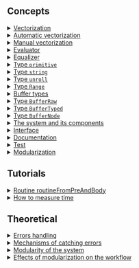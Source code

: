 ## Concepts

<details>
  <summary><a href="./concept/Vectorization.md#vectorization">
    Vectorization
  </a></summary>
    Vectorization is the process of converting an algorithm from operating on a single input value at a time
    to operating on a set of input values(<a href="./concept/Vector.md#vector">vector</a>) at one time.
</details>

<details>
  <summary><a href="./concept/Vectorization.md#automatic-vectorization">
    Automatic vectorization
  </a></summary>
  Vectorization can be performed using the routine <a href="./tutorial/Vectorize.md">vectorize</a>.
</details>

<details>
  <summary><a href="./concept/Vectorization.md#manual-vectorization">
    Manual vectorization
  </a></summary>
  Data operations can be complex and not be amenable to automatic vectorization or make it inappropriate.
  In this case, you need to vectorize the routines manually.
</details>

<details>
  <summary><a href="./concept/Evaluator.md#evaluator">
    Evaluator
  </a></summary>
    This is a routine or pair of routines that allow you to arbitrarily convert array elements before comparing them.
    If the obtained values match - the evaluator returns <code>true</code>, otherwise - <code>false</code>.
    The evaluator as a callback function is passed to the routines intended for working with 
    <a href="./concept/Long.md">Long</a> types.
</details>

<details>
  <summary><a href="./concept/Equalizer.md#equalizer">
    Equalizer
  </a></summary>
  This is a routine that compares two elements of an array and returns <code>true</code> if the comparison condition is met, 
  otherwise - <code>false</code>. The `equalizer` as a callback function is passed to the routines intended for working with
  <a href="./concept/Long.md">Long</a> types.
</details>

<details>
  <summary><a href="./concept/TypePrimitive.md">
    Type <code>primitive</code>
  </a></summary>
    In <code>JavaScript</code>, all data types that are integral and have no changeable elements are called primitives.
</details>

<details>
  <summary><a href="./concept/TypePrimitive.md#Type-string">
    Type <code>string</code>
  </a></summary>
    Primitive data type to represent text data.
</details>

<details>
  <summary><a href="./concept/TypeUnroll.md#type-unroll">
    Type <code>unroll</code>
  </a></summary>
    Data type <code>unroll</code> - a special type of array that can be unrolled in another array when performing an operation on it.
</details>

<details>
  <summary><a href="./concept/TypeRange.md">
    Type <code>Range</code>
  </a></summary>
    <code>Range</code> is a complex data type - a pair of numbers that defines a sequence.
</details>

<details>
  <summary><a href="./concept/Buffer.md">
    Buffer types
  </a></summary>
    Entities for storing and processing binary data.
</details>

<details>
  <summary><a href="./concept/BufferRaw.md">
    Type <code>BufferRaw</code>
  </a></summary>
    Standard untyped buffer, a raw data buffer that is not intended to access data by this object directly but to be used by other buffers as a data container.
</details>

<details>
  <summary><a href="./concept/BufferTyped.md">
    Type <code>BufferTyped</code>
  </a></summary>
    Standard typed buffers.
</details>

<details>
  <summary><a href="./concept/BufferNode.md">
    Type <code>BufferNode</code>
  </a></summary>
    Non-standard implementation of untyped buffer with built-in access to buffer data.
</details>

<details>
  <summary><a href="./concept/Modularity.md#The-system-and-its-components">
    The system and its components
  </a></summary>
    A system is a group of interacting or interrelated entities that form a unified whole.
</details>

<details>
  <summary><a href="./concept/Modularity.md#Interface">
    Interface
  </a></summary>
    Interface is a shared boundary between system components.
</details>

<details>
  <summary><a href="./concept/Modularity.md#Documentation">
    Documentation
  </a></summary>
    Documentation is a set of documents to describe interface, its components or concepts behind the system.
</details>

<details>
  <summary><a href="./concept/Modularity.md#Test">
    Test
  </a></summary>
    Test is code or procedures which ensure that variation of input of the interface of the system produces expected output.
</details>

<details>
  <summary><a href="./concept/Modularity.md#Modularization">
    Modularization
  </a></summary>
    Modularization is the architectural design process of replacing a monolithic system by several modules which are interrelated somehow.
</details>

## Tutorials

<details>
  <summary><a href="./tutorial/RoutineFromPreAndBody.md">
    Routine routineFromPreAndBody
  </a></summary>
    Automatically combining of the data preparation routine and routine for data processing.
</details>

<details>
  <summary><a href="./tutorial/TimeMeasurement.md">
    How to measure time
  </a></summary>
    Measurement of algorithms performance to choose the best solution.
</details>

## Theoretical

<details>
  <summary><a href="./theoretical/ErrorHandling.md">
    Errors handling
  </a></summary>
    The state of the art techniques of handling errors.
</details>

<details>
  <summary><a href="./theoretical/ErrorHandling.md">
    Mechanisms of catching errors
  </a></summary>
    Describe mechanisms of handling errors, depending on their synchronicity, build, and other circumstances.
</details>

<details>
  <summary><a href="./theoretical/Modularity.md">
    Modularity of the system
  </a></summary>
    This article describes differences between modular and monolithic systems, concepts behind it and effects of modularization on the workflow.
</details>

<details>
  <summary><a href="./theoretical/Modularity.md#Effects-of-modularization-on-the-workflow">
    Effects of modularization on the workflow
  </a></summary>
    Modularization of the system has several effects on the workflow.
</details>

